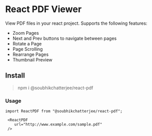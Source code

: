 # React PDF Viewer

View PDF files in your react project. Supports the following features:

- Zoom Pages
- Next and Prev buttons to navigate between pages
- Rotate a Page
- Page Scrolling
- Rearrange Pages
- Thumbnail Preview

## Install

> npm i @soubhikchatterjee/react-pdf

### Usage

```
import ReactPDF from "@soubhikchatterjee/react-pdf";

 <ReactPDF
    url="http://www.example.com/sample.pdf"
 />
```
